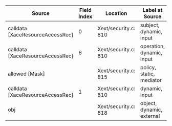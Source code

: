 | Source | Field Index | Location | Label at Source |
| ------ | ----------- | -------- | --------------- |
| calldata [XaceResourceAccessRec] | 0 | Xext/security.c: 810 | subject, dynamic, input
| calldata [XaceResourceAccessRec] | 6 | Xext/security.c: 810 | operation, dynamic, input
| allowed [Mask] | | Xext/security.c: 815 | policy, static, mediator
| calldata [XaceResourceAccessRec] | 1 | Xext/security.c: 810 | dynamic, input
| obj | | Xext/security.c: 818 | object, dynamic, external